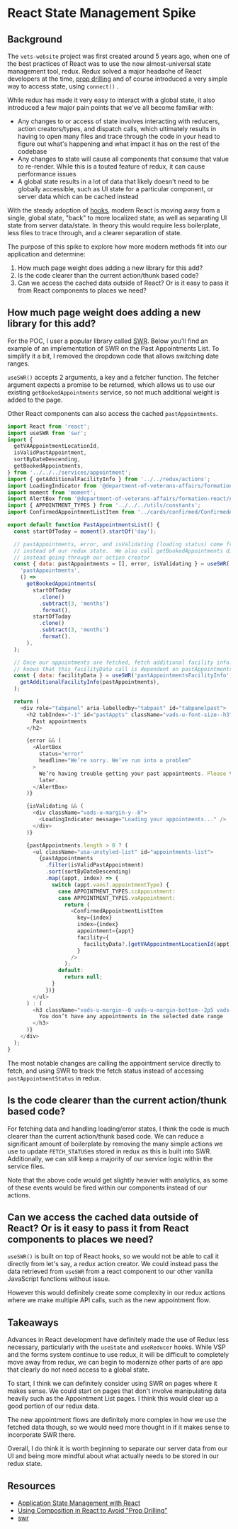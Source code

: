 # React State Management Spike

## Background

The `vets-website` project was first created around 5 years ago, when one of the best practices of React was to use the now almost-universal state management tool, redux.  Redux solved a major headache of React developers at the time, [prop drilling](https://kentcdodds.com/blog/prop-drilling) and of course introduced a very simple way to access state, using `connect()` .

While redux has made it very easy to interact with a global state, it also introduced a few major pain points that we've all become familiar with:

* Any changes to or access of state involves interacting with reducers, action creators/types, and dispatch calls, which ultimately results in having to open many files and trace through the code in your head to figure out what's happening and what impact it has on the rest of the codebase
* Any changes to state will cause all components that consume that value to re-render.  While this is a touted feature of redux, it can cause performance issues
* A global state results in a lot of data that likely doesn't need to be globally accessible, such as UI state for a particular component, or server data which can be cached instead

With the steady adoption of [hooks](https://reactjs.org/docs/hooks-intro.html), modern React is moving away from a single, global state, "back" to more localized state, as well as separating UI state from server data/state. In theory this would require less boilerplate, less files to trace through, and a clearer separation of state.

The purpose of this spike to explore how more modern methods fit into our application and determine:

1. How much page weight does adding a new library for this add?
2. Is the code clearer than the current action/thunk based code?
3. Can we access the cached data outside of React? Or is it easy to pass it from React components to places we need?

## How much page weight does adding a new library for this add?

For the POC, I user a popular library called [SWR](https://swr.vercel.app/).  Below you'll find an example of an implementation of SWR on the Past Appointments List.  To simplify it a bit, I removed the dropdown code that allows switching date ranges.

`useSWR()` accepts 2 arguments, a key and a fetcher function. The fetcher argument expects a promise to be returned, which allows us to use our existing `getBookedAppointments` service, so not much additional weight is added to the page.

Other React components can also access the cached `pastAppointments`.

```javascript
import React from 'react';
import useSWR from 'swr';
import {
  getVAAppointmentLocationId,
  isValidPastAppointment,
  sortByDateDescending,
  getBookedAppointments,
} from '../../../services/appointment';
import { getAdditionalFacilityInfo } from '../../redux/actions';
import LoadingIndicator from '@department-of-veterans-affairs/formation-react/LoadingIndicator';
import moment from 'moment';
import AlertBox from '@department-of-veterans-affairs/formation-react/AlertBox';
import { APPOINTMENT_TYPES } from '../../../utils/constants';
import ConfirmedAppointmentListItem from '../cards/confirmed/ConfirmedAppointmentListItem';

export default function PastAppointmentsList() {
  const startOfToday = moment().startOf('day');

  // pastAppointments, error, and isValidating (loading status) come from swr
  // instead of our redux state.  We also call getBookedAppointments directly
  // instead going through our action creator
  const { data: pastAppointments = [], error, isValidating } = useSWR(
    'pastAppointments',
    () =>
      getBookedAppointments(
        startOfToday
          .clone()
          .subtract(3, 'months')
          .format(),
        startOfToday
          .clone()
          .subtract(3, 'months')
          .format(),
      ),
  );

  // Once our appointments are fetched, fetch additional facility info.  SWR
  // knows that this facilityData call is dependent on pastAppointments
  const { data: facilityData } = useSWR('pastAppointmentsFacilityInfo', () =>
    getAdditionalFacilityInfo(pastAppointments),
  );

  return (
    <div role="tabpanel" aria-labelledby="tabpast" id="tabpanelpast">
      <h2 tabIndex="-1" id="pastAppts" className="vads-u-font-size--h3">
        Past appointments
      </h2>

      {error && (
        <AlertBox
          status="error"
          headline="We’re sorry. We’ve run into a problem"
        >
          We’re having trouble getting your past appointments. Please try again
          later.
        </AlertBox>
      )}

      {isValidating && (
        <div className="vads-u-margin-y--8">
          <LoadingIndicator message="Loading your appointments..." />
        </div>
      )}

      {pastAppointments.length > 0 ? (
        <ul className="usa-unstyled-list" id="appointments-list">
          {pastAppointments
            .filter(isValidPastAppointment)
            .sort(sortByDateDescending)
            .map((appt, index) => {
              switch (appt.vaos?.appointmentType) {
                case APPOINTMENT_TYPES.ccAppointment:
                case APPOINTMENT_TYPES.vaAppointment:
                  return (
                    <ConfirmedAppointmentListItem
                      key={index}
                      index={index}
                      appointment={appt}
                      facility={
                        facilityData?.[getVAAppointmentLocationId(appt)]
                      }
                    />
                  );
                default:
                  return null;
              }
            })}
        </ul>
      ) : (
        <h3 className="vads-u-margin--0 vads-u-margin-bottom--2p5 vads-u-font-size--md">
          You don’t have any appointments in the selected date range
        </h3>
      )}
    </div>
  );
}
```
The most notable changes are calling the appointment service directly to fetch, and using SWR to track the fetch status instead of accessing `pastAppointmentStatus` in redux.

## Is the code clearer than the current action/thunk based code?

For fetching data and handling loading/error states, I think the code is much clearer than the current action/thunk based code.  We can reduce a significant amount of boilerplate by removing the many simple actions we use to update `FETCH_STATUS`es stored in redux as this is built into SWR.  Additionally, we can still keep a majority of our service logic within the service files.  

Note that the above code would get slightly heavier with analytics, as some of these events would be fired within our components instead of our actions.

## Can we access the cached data outside of React? Or is it easy to pass it from React components to places we need?

`useSWR()` is built on top of React hooks, so we would not be able to call it directly from let's say, a redux action creator. We could instead pass the data retrieved from `useSWR` from a react component to our other vanilla JavaScript functions without issue.

However this would definitely create some complexity in our redux actions where we make multiple API calls, such as the new appointment flow.

## Takeaways
Advances in React development have definitely made the use of Redux less necessary, particularly with the `useState` and `useReducer` hooks. While VSP and the forms system continue to use redux, it will be difficult to completely move away from redux, we can begin to modernize other parts of are app that clearly do not need access to a  global state.

To start, I think we can definitely consider using SWR on pages where it makes sense.  We could start on pages that don't involve manipulating data heavily such as the Appointment List pages.  I think this would clear up a good portion of our redux data.

The new appointment flows are definitely more complex in how we use the fetched data though, so we would need more thought in if it makes sense to incorporate SWR there.

Overall, I do think it is worth beginning to separate our server data from our UI and being more mindful about what actually needs to be stored in our redux state.

## Resources

* [Application State Management with React](https://kentcdodds.com/blog/application-state-management-with-react)
* [Using Composition in React to Avoid "Prop Drilling"](https://www.youtube.com/watch?v=3XaXKiXtNjw)
* [swr](https://github.com/vercel/swr)

